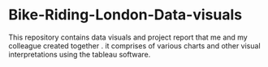 # Bike-Riding-London-Data-visuals
This repository contains data visuals and project report that me and my colleague created together . it comprises of various charts and other visual interpretations using the tableau software.
